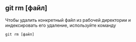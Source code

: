## **git rm [файл]**

Чтобы удалить конкретный файл из рабочей директории и индексировать его удаление, используйте команду

```
git rm [файл]
```